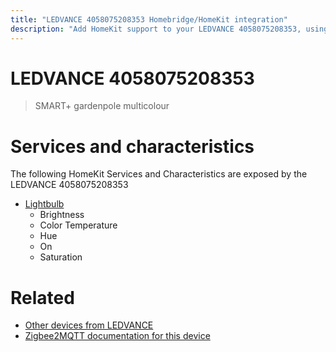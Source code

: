 ```yaml
---
title: "LEDVANCE 4058075208353 Homebridge/HomeKit integration"
description: "Add HomeKit support to your LEDVANCE 4058075208353, using Homebridge, Zigbee2MQTT and homebridge-z2m."
---
```

<!---
This file has been GENERATED using src/docgen/docgen.ts
DO NOT EDIT THIS FILE MANUALLY!
-->
# LEDVANCE 4058075208353
> SMART+ gardenpole multicolour


# Services and characteristics
The following HomeKit Services and Characteristics are exposed by
the LEDVANCE 4058075208353

* [Lightbulb](../../light.md)
  * Brightness
  * Color Temperature
  * Hue
  * On
  * Saturation


# Related
* [Other devices from LEDVANCE](../index.md#ledvance)
* [Zigbee2MQTT documentation for this device](https://www.zigbee2mqtt.io/devices/4058075208353.html)